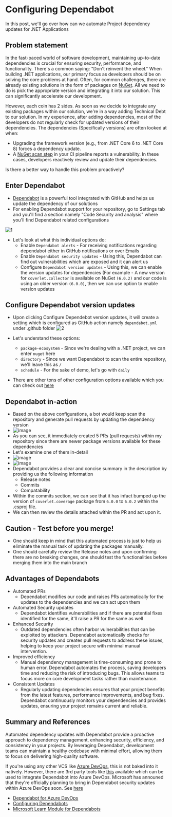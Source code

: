 # Configuring Dependabot
In this post, we'll go over how can we automate Project dependency updates for .NET Applications

## Problem statement
In the fast-paced world of software development, maintaining up-to-date dependencies is crucial for ensuring security, performance, and functionality. There's a common saying: "Don't reinvent the wheel." When building .NET applications, our primary focus as developers should be on solving the core problems at hand. Often, for common challenges, there are already existing solutions in the form of packages on [NuGet](https://www.nuget.org/). All we need to do is pick the appropriate version and integrating it into our solution. This can significantly accelerate our development.

However, each coin has 2 sides. As soon as we decide to integrate any existing packages within our solution, we're in a way adding Technical Debt to our solution.
In my experience, after adding dependencies, most of the developers do not regularly check for updated versions of their dependencies. 
The dependencies (Specifically versions) are often looked at when:
- Upgrading the framework version (e.g., from .NET Core 6 to .NET Core 8) forces a dependency update.
- A [NuGet scan step](https://learn.microsoft.com/en-us/nuget/concepts/auditing-packages) in your CI pipeline reports a vulnerability.
In these cases, developers reactively review and update their dependencies.

Is there a better way to handle this problem proactively?

## Enter Dependabot
- [Dependabot](https://docs.github.com/en/code-security/dependabot/working-with-dependabot) is a powerful tool integrated with GitHub and helps us update the dependency of our solutions
- For enabling Dependabot support for your repository, go to Settings tab and you'll find a section namely "Code Security and analysis" where you'll find Dependabot related configurations

![1](https://github.com/user-attachments/assets/a7df828a-5594-41ba-aadf-a38ba3a1c380)
- Let's look at what this individual options do:
  - Enable `Dependabot alerts` - For receiving notifications regarding dependabot either in GitHub   notifications or over Emails
  - Enable `Dependabot security updates` - Using this, Dependabot can find out vulnerabilities which are exposed and it can alert us
  - Configure `Dependabot version updates` - Using this, we can enable the version updates for dependencies (For example - A new version for `coverlet.collector` is available on NuGet `(6.0.2)` and our code is using an older version `(6.0.0)`, then we can use option to enable version updates

## Configure Dependabot version updates
- Upon clicking Configure Dependebot version updates, it will create a setting which is configured as GitHub action namely `dependabot.yml` under .github folder
![2](https://github.com/user-attachments/assets/c0482881-5795-4495-85e3-8c306dbecbb4)
- Let's understand these options:
  - `package-ecosystem` - Since we're dealing with a .NET project, we can enter `nuget` here
  - `directory` - Since we want Dependabot to scan the entire repository, we'll leave this as `/`
  - `schedule` - For the sake of demo, let's go with `daily`
 
- There are other tons of other configuration options available which you can check out [here](https://docs.github.com/code-security/dependabot/dependabot-version-updates/configuration-options-for-the-dependabot.yml-file)

## Dependabot in-action
- Based on the above configurations, a bot would keep scan the repository and generate pull requests by updating the dependency version
- ![image](https://github.com/user-attachments/assets/b0d515d7-fddd-469e-9c98-fa765cb671ae)
- As you can see, it immediately created 5 PRs (pull requests) within my repository since there are newer package versions available for these dependencies
- Let's examine one of them in-detail
- ![image](https://github.com/user-attachments/assets/94d806f2-70f2-4dad-b29f-9de7436b21f3)
- ![image](https://github.com/user-attachments/assets/07690b0b-fb71-486c-a70d-f6c8f4198283)
- Dependabot provides a clear and concise summary in the description by providing us the following information
  - Release notes
  - Commits
  - Compatability
- Within the commits section, we can see that it has infact bumped up the version of `coverlet.coverage` package from `6.0.0` to `6.0.2` within the .csproj file.
- We can then review the details attached within the PR and act upon it.

## Caution - Test before you merge!
- One should keep in mind that this automated process is just to help us eliminate the manual task of updating the packages manually.
- One should carefully review the Release notes and upon confirming there are no breaking changes, one should test the functionalities before merging them into the main branch

## Advantages of Dependabots
  - Automated PRs
    - Dependabot modifies our code and raises PRs automatically for the updates to the dependencies and we can act upon them
  - Automated Security updates
    - Dependabot identifies vulnerabilities and if there are potential fixes identified for the same, it'll raise a PR for the same as well
  - Enhanced Security
    - Outdated dependencies often harbor vulnerabilities that can be exploited by attackers. Dependabot automatically checks for security updates and creates pull requests to address these issues, helping to keep your project secure with minimal manual intervention.
  - Improved efficiency
    - Manual dependency management is time-consuming and prone to human error. Dependabot automates the process, saving developers time and reducing the risk of introducing bugs. This allows teams to focus more on core development tasks rather than maintenance.
  - Consistent Updates
    - Regularly updating dependencies ensures that your project benefits from the latest features, performance improvements, and bug fixes. Dependabot continuously monitors your dependencies and provides updates, ensuring your project remains current and reliable.
      
## Summary and References
Automated dependency updates with Dependabot provide a proactive approach to dependency management, enhancing security, efficiency, and consistency in your projects. By leveraging Dependabot, development teams can maintain a healthy codebase with minimal effort, allowing them to focus on delivering high-quality software.

If you're using any other VCS like [Azure DevOps](https://azure.microsoft.com/en-in/products/devops/), this is not baked into it natively. However, there are 3rd party tools like [this](https://github.com/tinglesoftware/dependabot-azure-devops) available which can be used to integrate Dependabot into Azure DevOps.
Microsoft has announed that they're officially planning to bring in Dependabot security updates within Azure DevOps soon. See [here](https://learn.microsoft.com/en-us/azure/devops/release-notes/roadmap/2024/ghazdo/dependabot)

- [Dependabot for Azure DevOps](https://github.com/tinglesoftware/dependabot-azure-devops)
- [Configuring Dependabots](https://docs.github.com/en/code-security/dependabot/dependabot-version-updates/configuration-options-for-the-dependabot.yml-file)
- [Microsoft Learn Module for Dependabots](https://learn.microsoft.com/en-us/training/modules/configure-dependabot-security-updates-on-github-repo/)
